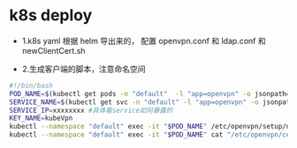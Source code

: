 # k8s deploy

- 1.k8s yaml 根据 helm 导出来的， 配置 openvpn.conf 和 ldap.conf 和 newClientCert.sh

- 2.生成客户端的脚本，注意命名空间

```sh
#!/bin/bash
POD_NAME=$(kubectl get pods -n "default"  -l "app=openvpn" -o jsonpath='{ .items[0].metadata.name }')
SERVICE_NAME=$(kubectl get svc -n "default" -l "app=openvpn" -o jsonpath='{ .items[0].metadata.name }')
SERVICE_IP=xxxxxxxx #具体看service如何暴露的
KEY_NAME=kubeVpn
kubectl --namespace "default" exec -it "$POD_NAME" /etc/openvpn/setup/newClientCert.sh "$KEY_NAME" "$SERVICE_IP"
kubectl --namespace "default" exec -it "$POD_NAME" cat "/etc/openvpn/certs/pki/$KEY_NAME.ovpn" > "$KEY_NAME.ovpn"
```
